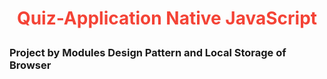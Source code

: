 
<h1 style="color:#f44336;text-align: center;">
  
  Quiz-Application Native JavaScript</h1>
<h3> Project by Modules Design Pattern and Local Storage of Browser </h3>


